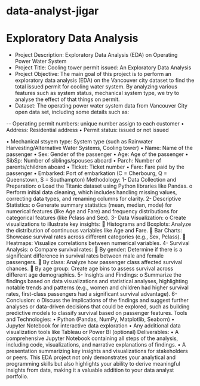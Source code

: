 # data-analyst-jigar
# Exploratory Data Analysis
- Project Description: Exploratory Data Analysis (EDA) on Operating Power Water System
- Project Title: Cooling tower permit issued: An Exploratory Data Analysis
- Project Objective: The main goal of this project is to perform an exploratory data analysis (EDA) on the Vancouver city dataset to find the total issued permit for cooling water system. By analyzing various features such as system status, mechanical system type, we try to analyse the effect of that things on permit.
- Dataset: The operating power water system data from Vancouver City open data set, including some details such as:
  
--	Operating permit numbers: unique number assign to each customer 
•	Address: Residential address
• Permit status: issued or not issued 

•	Mechanical stsyem type: System type (such as Rainwater Harvesting/Alternative Water Systems, Cooling tower)
•	Name: Name of the passenger
•	Sex: Gender of the passenger
•	Age: Age of the passenger
•	SibSp: Number of siblings/spouses aboard
•	Parch: Number of parents/children aboard
•	Ticket: Ticket number
•	Fare: Fare paid by the passenger
•	Embarked: Port of embarkation (C = Cherbourg, Q = Queenstown, S = Southampton)
Methodology:
1-	Data Collection and Preparation:
o	Load the Titanic dataset using Python libraries like Pandas.
o	Perform initial data cleaning, which includes handling missing values, correcting data types, and renaming columns for clarity.
2-	Descriptive Statistics:
o	Generate summary statistics (mean, median, mode) for numerical features (like Age and Fare) and frequency distributions for categorical features (like Pclass and Sex).
3-	Data Visualization:
o	Create visualizations to illustrate key insights:
	Histograms and Boxplots: Analyze the distribution of continuous variables like Age and Fare.
	Bar Charts: Showcase survival rates across different categories (e.g., Sex, Pclass).
	Heatmaps: Visualize correlations between numerical variables.
4-	Survival Analysis:
o	Compare survival rates:
	By gender: Determine if there is a significant difference in survival rates between male and female passengers.
	By class: Analyze how passenger class affected survival chances.
	By age group: Create age bins to assess survival across different age demographics.
5-	Insights and Findings:
o	Summarize the findings based on data visualizations and statistical analyses, highlighting notable trends and patterns (e.g., women and children had higher survival rates, first-class passengers had a significant survival advantage).
6-	Conclusion:
o	Discuss the implications of the findings and suggest further analyses or data-driven decisions that could be explored, such as building predictive models to classify survival based on passenger features.
Tools and Technologies:
•	Python (Pandas, NumPy, Matplotlib, Seaborn)
•	Jupyter Notebook for interactive data exploration
•	Any additional data visualization tools like Tableau or Power BI (optional)
Deliverables:
•	A comprehensive Jupyter Notebook containing all steps of the analysis, including code, visualizations, and narrative explanations of findings.
•	A presentation summarizing key insights and visualizations for stakeholders or peers.
This EDA project not only demonstrates your analytical and programming skills but also highlights your ability to derive meaningful insights from data, making it a valuable addition to your data analyst portfolio.
